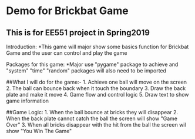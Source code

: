# Demo for Brickbat Game

This is for EE551 project in Spring2019 
---------------------------------------

Introduction:
    *This game will major show some basics function for Brickbat Game and the user can control and play the game
             
             
Packages for this game:
    *Major use "pygame" package to achieve and "system" "time" "random" packages will also need to be imported
             
            
##What I will do for the game:-
    1. Achieve one ball will move on the screen
    2. The ball can bounce back when it touch the boundary
             3. Draw the back plate and make it move
             4. Game flow and control logic
             5. Draw text to show game information
     
 
##Game Logic:
             1. When the ball bounce at bricks they will disappear
             2. When the back plate cannot catch the ball the screen will show "Game Over"
             3. When all bricks disappear with the hit from the ball the screen wil show "You Win The Game"
             


